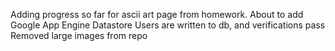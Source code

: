Adding progress so far for ascii art page from homework. About to add Google App Engine Datastore
Users are written to db, and verifications pass
Removed large images from repo

